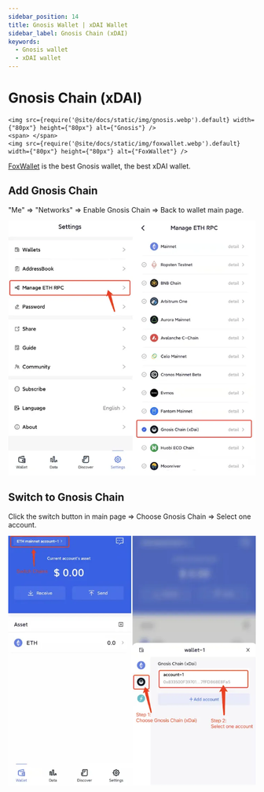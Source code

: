 ```yaml
---
sidebar_position: 14
title: Gnosis Wallet | xDAI Wallet
sidebar_label: Gnosis Chain (xDAI)
keywords:
  - Gnosis wallet
  - xDAI wallet
---
```


# Gnosis Chain (xDAI)
```mdx-code-block
<img src={require('@site/docs/static/img/gnosis.webp').default} width={"80px"} height={"80px"} alt={"Gnosis"} />
<span> </span>
<img src={require('@site/docs/static/img/foxwallet.webp').default} width={"80px"} height={"80px"} alt={"FoxWallet"} />
```
[FoxWallet](https://foxwallet.com) is the best Gnosis wallet, the best xDAI wallet.

## Add Gnosis Chain

"Me" => "Networks" => Enable Gnosis Chain => Back to wallet main page.

![](../img/add-gnosis.webp)

## Switch to Gnosis Chain

Click the switch button in main page => Choose Gnosis Chain => Select one account.

![](../img/switch-gnosis.webp)